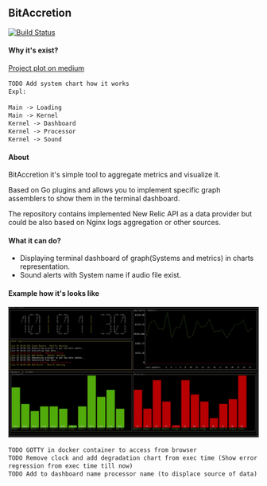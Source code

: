 ## BitAccretion

[![Build Status](https://travis-ci.org/LinMAD/BitAccretion.svg?branch=master)](https://travis-ci.org/LinMAD/BitAccretion)

#### Why it's exist?
[Project plot on medium](https://medium.com/@artjomnemiro/how-valuable-can-be-visual-monitoring-923e9e865625)

```text
TODO Add system chart how it works
Expl:

Main -> Loading
Main -> Kernel
Kernel -> Dashboard
Kernel -> Processor
Kernel -> Sound
```

#### About
BitAccretion it's simple tool to aggregate metrics and visualize it. 

Based on Go plugins and allows you to implement specific graph assemblers to show them in the terminal dashboard.

The repository contains implemented New Relic API as a data provider but could be also based on Nginx logs aggregation or other sources. 

#### What it can do?
- Displaying terminal dashboard of graph(Systems and metrics) in charts representation.
- Sound alerts with System name if audio file exist.

#### Example how it's looks like
![Demo example](./resource/example.gif)


```text
TODO GOTTY in docker container to access from browser
TODO Remove clock and add degradation chart from exec time (Show error regression from exec time till now)
TODO Add to dashboard name processor name (to displace source of data)
```
